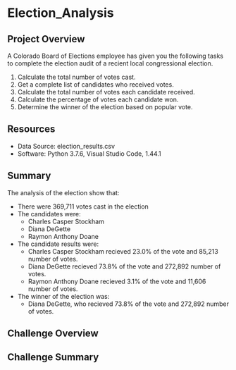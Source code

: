 # Election_Analysis

## Project Overview
A Colorado Board of Elections employee has given you the following tasks to complete the election audit of a recient local congressional election.

1) Calculate the total number of votes cast.
2) Get a complete list of candidates who received votes.
3) Calculate the total number of votes each candidate received.
4) Calculate the percentage of votes each candidate won.
5) Determine the winner of the election based on popular vote.

## Resources
- Data Source:  election_results.csv
- Software:  Python 3.7.6, Visual Studio Code, 1.44.1

## Summary
The analysis of the election show that:
- There were 369,711 votes cast in the election
- The candidates were:
    - Charles Casper Stockham
    - Diana DeGette
    - Raymon Anthony Doane
- The candidate results were:
    - Charles Casper Stockham recieved 23.0% of the vote and 85,213 number of votes.
    - Diana DeGette recieved 73.8% of the vote and 272,892 number of votes.
    - Raymon Anthony Doane recieved 3.1% of the vote and 11,606 number of votes.
- The winner of the election was:
    - Diana DeGette, who recieved 73.8% of the vote and 272,892 number of votes.

## Challenge Overview

## Challenge Summary